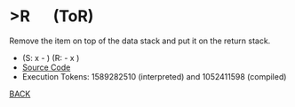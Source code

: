 # &gt;R &emsp; (ToR)
Remove the item on top of the data stack and put it on the return stack.
* (S: x - ) (R: - x )
* [Source Code](../words/core/ToR.cs)
* Execution Tokens: 1589282510 (interpreted) and 1052411598 (compiled)


[BACK](builtins.md#ToR)
